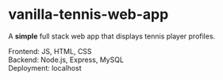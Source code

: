 # vanilla-tennis-web-app

A <b>simple</b> full stack web app that displays tennis player profiles.

Frontend: JS, HTML, CSS<br>
Backend: Node.js, Express, MySQL<br>
Deployment: localhost
